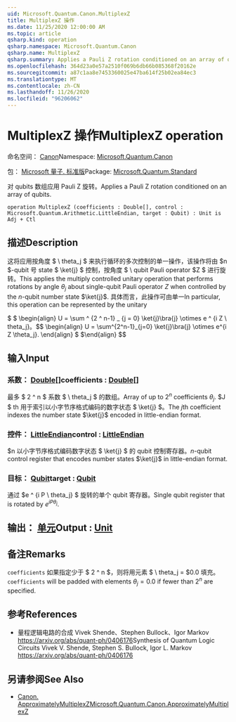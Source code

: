 ```yaml
---
uid: Microsoft.Quantum.Canon.MultiplexZ
title: MultiplexZ 操作
ms.date: 11/25/2020 12:00:00 AM
ms.topic: article
qsharp.kind: operation
qsharp.namespace: Microsoft.Quantum.Canon
qsharp.name: MultiplexZ
qsharp.summary: Applies a Pauli Z rotation conditioned on an array of qubits.
ms.openlocfilehash: 364d23a0e57a2510f069b6db66b085368f20162e
ms.sourcegitcommit: a87c1aa8e7453360025e47ba614f25b02ea84ec3
ms.translationtype: MT
ms.contentlocale: zh-CN
ms.lasthandoff: 11/26/2020
ms.locfileid: "96206062"
---
```

# <a name="multiplexz-operation"></a><span data-ttu-id="084e8-102">MultiplexZ 操作</span><span class="sxs-lookup"><span data-stu-id="084e8-102">MultiplexZ operation</span></span>

<span data-ttu-id="084e8-103">命名空间： [Canon](xref:Microsoft.Quantum.Canon)</span><span class="sxs-lookup"><span data-stu-id="084e8-103">Namespace: [Microsoft.Quantum.Canon](xref:Microsoft.Quantum.Canon)</span></span>

<span data-ttu-id="084e8-104">包： [Microsoft 量子. 标准版](https://nuget.org/packages/Microsoft.Quantum.Standard)</span><span class="sxs-lookup"><span data-stu-id="084e8-104">Package: [Microsoft.Quantum.Standard](https://nuget.org/packages/Microsoft.Quantum.Standard)</span></span>


<span data-ttu-id="084e8-105">对 qubits 数组应用 Pauli Z 旋转。</span><span class="sxs-lookup"><span data-stu-id="084e8-105">Applies a Pauli Z rotation conditioned on an array of qubits.</span></span>

```qsharp
operation MultiplexZ (coefficients : Double[], control : Microsoft.Quantum.Arithmetic.LittleEndian, target : Qubit) : Unit is Adj + Ctl
```


## <a name="description"></a><span data-ttu-id="084e8-106">描述</span><span class="sxs-lookup"><span data-stu-id="084e8-106">Description</span></span>

<span data-ttu-id="084e8-107">这将应用按角度 $ \ theta_j $ 来执行循环的多次控制的单一操作，该操作将由 $n $-qubit 号 state $ \ket{j} $ 控制，按角度 $ \ qubit Pauli operator $Z $ 进行旋转。</span><span class="sxs-lookup"><span data-stu-id="084e8-107">This applies the multiply controlled unitary operation that performs rotations by angle $\theta_j$ about single-qubit Pauli operator $Z$ when controlled by the $n$-qubit number state $\ket{j}$.</span></span>
<span data-ttu-id="084e8-108">具体而言，此操作可由单一</span><span class="sxs-lookup"><span data-stu-id="084e8-108">In particular, this operation can be represented by the unitary</span></span>

<span data-ttu-id="084e8-109">$ $ \begin{align} U = \sum ^ {2 ^ n-1} _ {j = 0} \ket{j}\bra{j} \otimes e ^ {i Z \ theta_j}。</span><span class="sxs-lookup"><span data-stu-id="084e8-109">$$ \begin{align} U = \sum^{2^n-1}_{j=0} \ket{j}\bra{j} \otimes e^{i Z \theta_j}.</span></span>
<span data-ttu-id="084e8-110">\end{align} $ $</span><span class="sxs-lookup"><span data-stu-id="084e8-110">\end{align} $$</span></span>

## <a name="input"></a><span data-ttu-id="084e8-111">输入</span><span class="sxs-lookup"><span data-stu-id="084e8-111">Input</span></span>

### <a name="coefficients--double"></a><span data-ttu-id="084e8-112">系数： [Double](xref:microsoft.quantum.lang-ref.double)[]</span><span class="sxs-lookup"><span data-stu-id="084e8-112">coefficients : [Double](xref:microsoft.quantum.lang-ref.double)[]</span></span>

<span data-ttu-id="084e8-113">最多 $ 2 ^ n $ 系数 $ \ theta_j $ 的数组。</span><span class="sxs-lookup"><span data-stu-id="084e8-113">Array of up to $2^n$ coefficients $\theta_j$.</span></span> <span data-ttu-id="084e8-114">$J $ th 用于索引以小字节序格式编码的数字状态 $ \ket{j} $。</span><span class="sxs-lookup"><span data-stu-id="084e8-114">The $j$th coefficient indexes the number state $\ket{j}$ encoded in little-endian format.</span></span>


### <a name="control--littleendian"></a><span data-ttu-id="084e8-115">控件： [LittleEndian](xref:Microsoft.Quantum.Arithmetic.LittleEndian)</span><span class="sxs-lookup"><span data-stu-id="084e8-115">control : [LittleEndian](xref:Microsoft.Quantum.Arithmetic.LittleEndian)</span></span>

<span data-ttu-id="084e8-116">$n 以小字节序格式编码数字状态 $ \ket{j} $ 的 qubit 控制寄存器。</span><span class="sxs-lookup"><span data-stu-id="084e8-116">$n$-qubit control register that encodes number states $\ket{j}$ in little-endian format.</span></span>


### <a name="target--qubit"></a><span data-ttu-id="084e8-117">目标： [Qubit](xref:microsoft.quantum.lang-ref.qubit)</span><span class="sxs-lookup"><span data-stu-id="084e8-117">target : [Qubit](xref:microsoft.quantum.lang-ref.qubit)</span></span>

<span data-ttu-id="084e8-118">通过 $e ^ {i P \ theta_j} $ 旋转的单个 qubit 寄存器。</span><span class="sxs-lookup"><span data-stu-id="084e8-118">Single qubit register that is rotated by $e^{i P \theta_j}$.</span></span>



## <a name="output--unit"></a><span data-ttu-id="084e8-119">输出： [单元](xref:microsoft.quantum.lang-ref.unit)</span><span class="sxs-lookup"><span data-stu-id="084e8-119">Output : [Unit](xref:microsoft.quantum.lang-ref.unit)</span></span>



## <a name="remarks"></a><span data-ttu-id="084e8-120">备注</span><span class="sxs-lookup"><span data-stu-id="084e8-120">Remarks</span></span>

<span data-ttu-id="084e8-121">`coefficients` 如果指定少于 $ 2 ^ n $，则将用元素 $ \ theta_j = $0.0 填充。</span><span class="sxs-lookup"><span data-stu-id="084e8-121">`coefficients` will be padded with elements $\theta_j = 0.0$ if fewer than $2^n$ are specified.</span></span>

## <a name="references"></a><span data-ttu-id="084e8-122">参考</span><span class="sxs-lookup"><span data-stu-id="084e8-122">References</span></span>

- <span data-ttu-id="084e8-123">量程逻辑电路的合成 Vivek Shende、Stephen Bullock、Igor Markov https://arxiv.org/abs/quant-ph/0406176</span><span class="sxs-lookup"><span data-stu-id="084e8-123">Synthesis of Quantum Logic Circuits Vivek V. Shende, Stephen S. Bullock, Igor L. Markov https://arxiv.org/abs/quant-ph/0406176</span></span>

## <a name="see-also"></a><span data-ttu-id="084e8-124">另请参阅</span><span class="sxs-lookup"><span data-stu-id="084e8-124">See Also</span></span>

- [<span data-ttu-id="084e8-125">Canon. ApproximatelyMultiplexZ</span><span class="sxs-lookup"><span data-stu-id="084e8-125">Microsoft.Quantum.Canon.ApproximatelyMultiplexZ</span></span>](xref:Microsoft.Quantum.Canon.ApproximatelyMultiplexZ)